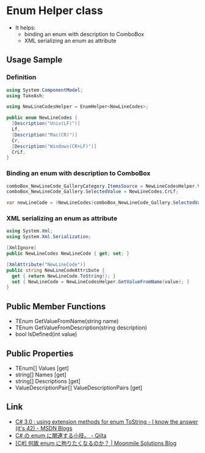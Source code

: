 ﻿# Enum Helper class
- It helps:
  - binding an enum with description to ComboBox
  - XML serializing an enum as attribute

## Usage Sample
### Definition
```csharp
using System.ComponentModel;
using TakeAsh;

using NewLineCodesHelper = EnumHelper<NewLineCodes>;

public enum NewLineCodes {
  [Description("Unix(LF)")]
  Lf,
  [Description("Mac(CR)")]
  Cr,
  [Description("Windows(CR+LF)")]
  CrLf,
}
```

### Binding an enum with description to ComboBox
```csharp
comboBox_NewLineCode_GalleryCategory.ItemsSource = NewLineCodesHelper.ValueDescriptionPairs;
comboBox_NewLineCode_Gallery.SelectedValue = NewLineCodes.CrLf;

var newLineCode = (NewLineCodes)comboBox_NewLineCode_Gallery.SelectedValue;
```

### XML serializing an enum as attribute
```csharp
using System.Xml;
using System.Xml.Serialization;

[XmlIgnore]
public NewLineCodes NewLineCode { get; set; }

[XmlAttribute("NewLineCode")]
public string NewLineCodeAttribute {
  get { return NewLineCode.ToString(); }
  set { NewLineCode = NewLineCodesHelper.GetValueFromName(value); }
}
```

## Public Member Functions
- TEnum GetValueFromName(string name)
- TEnum GetValueFromDescription(string description)
- bool IsDefined(int value)

## Public Properties
- TEnum[] Values [get]
- string[] Names [get]
- string[] Descriptions [get]
- ValueDescriptionPair[] ValueDescriptionPairs [get]

## Link
- [C# 3.0 : using extension methods for enum ToString - I know the answer (it's 42) - MSDN Blogs](http://blogs.msdn.com/b/abhinaba/archive/2005/10/21/483337.aspx)
- [C# の enum に関連する小技。 - Qiita](http://qiita.com/hugo-sb/items/38fe86a09e8e0865d471)
- [[C#] 何故 enum に拘りたくなるのか？ | Moonmile Solutions Blog](http://www.moonmile.net/blog/archives/3666)
